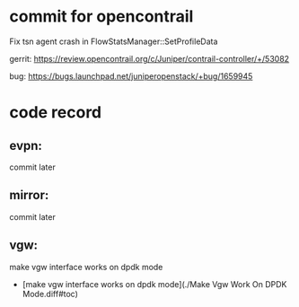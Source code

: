 # commit for opencontrail
Fix tsn agent crash in FlowStatsManager::SetProfileData

gerrit:
https://review.opencontrail.org/c/Juniper/contrail-controller/+/53082

bug:
https://bugs.launchpad.net/juniperopenstack/+bug/1659945

# code record
## evpn:

commit later

## mirror:

commit later

## vgw:

make vgw interface works on dpdk mode
* [make vgw interface works on dpdk mode](./Make Vgw Work On DPDK Mode.diff#toc)

